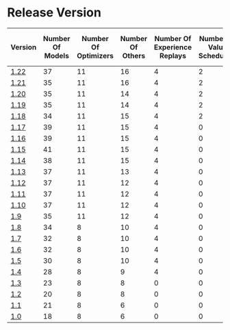 # Release Version

| Version                 | Number Of Models | Number Of Optimizers | Number Of Others | Number Of Experience Replays | Number Of Value Schedulers | Number Of Quick Setups | Backward Incompatible Changes |
|-------------------------|------------------|----------------------|------------------|------------------------------|----------------------------|------------------------|-------------------------------|
| [1.22](Release/1-21.md) | 37               | 11                   | 16               | 4                            | 2                          | 2                      | No                            |
| [1.21](Release/1-21.md) | 35               | 11                   | 16               | 4                            | 2                          | 2                      | No                            |
| [1.20](Release/1-20.md) | 35               | 11                   | 14               | 4                            | 2                          | 2                      | Yes                           |
| [1.19](Release/1-19.md) | 35               | 11                   | 14               | 4                            | 2                          | 2                      | Yes                           |
| [1.18](Release/1-18.md) | 34               | 11                   | 15               | 4                            | 2                          | 0                      | Yes                           |
| [1.17](Release/1-17.md) | 39               | 11                   | 15               | 4                            | 0                          | 0                      | Yes                           |
| [1.16](Release/1-16.md) | 39               | 11                   | 15               | 4                            | 0                          | 0                      | Yes                           |
| [1.15](Release/1-15.md) | 41               | 11                   | 15               | 4                            | 0                          | 0                      | No                            |
| [1.14](Release/1-14.md) | 38               | 11                   | 15               | 4                            | 0                          | 0                      | Yes                           |
| [1.13](Release/1-13.md) | 37               | 11                   | 13               | 4                            | 0                          | 0                      | No                            |
| [1.12](Release/1-12.md) | 37               | 11                   | 12               | 4                            | 0                          | 0                      | Yes                           |
| [1.11](Release/1-11.md) | 37               | 11                   | 12               | 4                            | 0                          | 0                      | No                            |
| [1.10](Release/1-10.md) | 37               | 11                   | 12               | 4                            | 0                          | 0                      | No                            |
| [1.9](Release/1-9.md)   | 35               | 11                   | 12               | 4                            | 0                          | 0                      | No                            |
| [1.8](Release/1-8.md)   | 34               | 8                    | 10               | 4                            | 0                          | 0                      | No                            |
| [1.7](Release/1-7.md)   | 32               | 8                    | 10               | 4                            | 0                          | 0                      | No                            |
| [1.6](Release/1-6.md)   | 32               | 8                    | 10               | 4                            | 0                          | 0                      | No                            |
| [1.5](Release/1-5.md)   | 30               | 8                    | 10               | 4                            | 0                          | 0                      | No                            |
| [1.4](Release/1-4.md)   | 28               | 8                    | 9                | 4                            | 0                          | 0                      | No                            |
| [1.3](Release/1-3.md)   | 23               | 8                    | 8                | 0                            | 0                          | 0                      | No                            |
| [1.2](Release/1-2.md)   | 20               | 8                    | 8                | 0                            | 0                          | 0                      | No                            |
| [1.1](Release/1-1.md)   | 21               | 8                    | 6                | 0                            | 0                          | 0                      | No                            |
| [1.0](Release/1-0.md)   | 18               | 8                    | 6                | 0                            | 0                          | 0                      | No                            |

